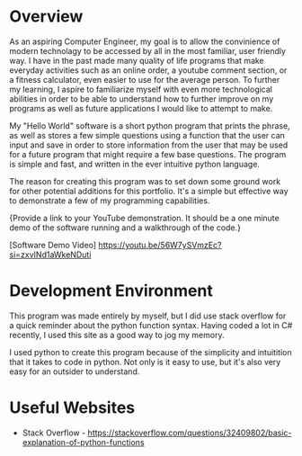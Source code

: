 # Overview

As an aspiring Computer Engineer, my goal is to allow the convinience of modern technolagy to be accessed by all in the most familiar, user friendly way. I have in the past made many quality of life programs that make everyday activities such as an online order, a youtube comment section, or a fitness calculator, even easier to use for the average person. To further my learning, I aspire to familiarize myself with even more technological abilities in order to be able to understand how to further improve on my programs as well as future applications I would like to attempt to make.

My "Hello World" software is a short python program that prints the phrase, as well as stores a few simple questions using a function that the user can input and save in order to store information from the user that may be used for a future program that might require a few base questions. The program is simple and fast, and written in the ever intuitive python language.

The reason for creating this program was to set down some ground work for other potential additions for this portfolio. It's a simple but effective way to demonstrate a few of my programming capabilities.

{Provide a link to your YouTube demonstration.  It should be a one minute demo of the software running and a walkthrough of the code.}

[Software Demo Video] https://youtu.be/56W7ySVmzEc?si=zxvINd1aWkeNDuti


# Development Environment

This program was made entirely by myself, but I did use stack overflow for a quick reminder about the python function syntax. Having coded a lot in C# recently, I used this site as a good way to jog my memory.

I used python to create this program because of the simplicity and intuitition that it takes to code in python. Not only is it easy to use, but it's also very easy for an outsider to understand.

# Useful Websites

* Stack Overflow - https://stackoverflow.com/questions/32409802/basic-explanation-of-python-functions